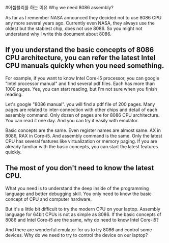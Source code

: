 #어셈블리를 하는 이유 Why we need 8086 assembly?

As far as I remember NASA announced they decided not to use 8086 CPU any more several years ago.
Currently even NASA, they always use the oldest but the stablest chip, does not use 8086.
So you might not understand why I write this document about 8086.

## If you understand the basic concepts of 8086 CPU architecture, you can refer the latest Intel CPU manuals quickly when you need something.

For example, if you want to know Intel Core-i5 processor, you can google "Intel processor manual" and find several pdf files.
Each has more than 1000 pages. Yes, you can start reading, but I'm not sure when you finish reading.

Let's google "8086 manual". you will find a pdf file of 200 pages. Many pages are related to inter-connection with other chips and detail of each assembly command. Only dozen of pages are for 8086 CPU architecture. You can read it one day. And you can try it easily with emulator.

Basic concepts are the same. Even register names are almost same. AX in 8086, RAX in Core-i5. And assembly command is the same. Only the latest CPU has several features like virtualization or memory paging. If you are already familiar with the basic concepts, you can start the latest features quickly.

## The most of you don't need to know the latest CPU.

What you need is to understand the deep inside of the programming language and better debugging skill.
You only need to know the basic concept of CPU and computer hardware.

But it's a little bit difficult to try the modern CPU on your laptop. Assembly language for 64bit CPUs is not as simple as 8086.
If the basic concepts of 8086 and Intel Core-i5 are the same, why do need to know Intel Core-i5?

And there are wonderful emulator for us to try 8086 and control some devices.
Why do we need to try to control the device on our laptop?
